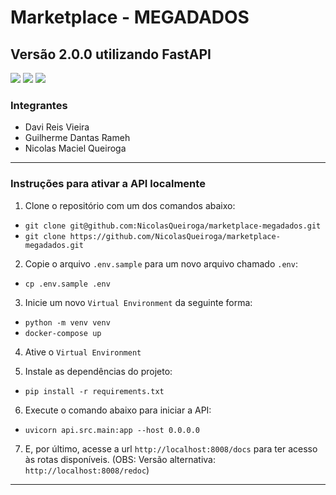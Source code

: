 # Marketplace - MEGADADOS

## Versão 2.0.0 utilizando FastAPI

<img src="https://img.shields.io/static/v1?label=Code&message=Python&color=important&style=plastic&labelColor=black&logo=python"/>
<img src="https://img.shields.io/static/v1?label=Code&message=FastAPI&color=important&style=plastic&labelColor=black&logo=FastAPI"/>
<img src="https://img.shields.io/static/v1?label=Container&message=Docker&color=important&style=plastic&labelColor=black&logo=Docker"/>

### Integrantes

- Davi Reis Vieira
- Guilherme Dantas Rameh
- Nicolas Maciel Queiroga

---

### Instruções para ativar a API localmente

1. Clone o repositório com um dos comandos abaixo:

- `git clone git@github.com:NicolasQueiroga/marketplace-megadados.git`
- `git clone https://github.com/NicolasQueiroga/marketplace-megadados.git`

2. Copie o arquivo `.env.sample` para um novo arquivo chamado `.env`:

- `cp .env.sample .env`

3. Inicie um novo `Virtual Environment` da seguinte forma:

- `python -m venv venv`
- `docker-compose up`

4. Ative o `Virtual Environment`

5. Instale as dependências do projeto:

- `pip install -r requirements.txt`

6. Execute o comando abaixo para iniciar a API:

- `uvicorn api.src.main:app --host 0.0.0.0`

7. E, por último, acesse a url `http://localhost:8008/docs` para ter acesso às rotas disponíveis. (OBS: Versão alternativa: `http://localhost:8008/redoc`)

---
